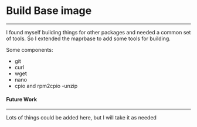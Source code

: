 # Build Base image
-----------
I found myself building things for other packages and needed a common set of tools. So I extended the maprbase to add some tools for building. 

Some components:
- git 
- curl 
- wget 
- nano 
- cpio and rpm2cpio 
-unzip

#### Future Work
---------
Lots of things could be added here, but I will take it as needed

